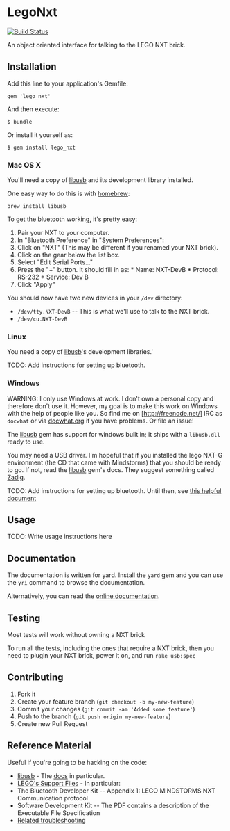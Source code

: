 # LegoNxt

[![Build Status](https://secure.travis-ci.org/docwhat/lego_nxt.png?branch=master)](http://travis-ci.org/docwhat/lego_nxt)

An object oriented interface for talking to the LEGO NXT brick.

## Installation

Add this line to your application's Gemfile:

    gem 'lego_nxt'

And then execute:

    $ bundle

Or install it yourself as:

    $ gem install lego_nxt

### Mac OS X

You'll need a copy of [libusb](http://www.libusb.org/) and its development library installed.

One easy way to do this is with [homebrew](http://mxcl.github.com/homebrew/):

    brew install libusb

To get the bluetooth working, it's pretty easy:

1. Pair your NXT to your computer.
1. In "Bluetooth Preference" in "System Preferences":
  1. Click on "NXT" (This may be different if you renamed your NXT brick).
  1. Click on the gear below the list box.
  1. Select "Edit Serial Ports..."
  1. Press the "+" button.  It should fill in as:
    * Name: NXT-DevB
    * Protocol: RS-232
    * Service: Dev B
  1. Click "Apply"

You should now have two new devices in your `/dev` directory:
  * `/dev/tty.NXT-DevB` -- This is what we'll use to talk to the NXT brick.
  * `/dev/cu.NXT-DevB`

### Linux

You need a copy of [libusb](http://www.libusb.org/)'s development libraries.'

TODO: Add instructions for setting up bluetooth.

### Windows

WARNING: I only use Windows at work. I don't own a personal copy and therefore
don't use it.  However, my goal is to make this work on Windows with the help
of people like you.  So find me on [http://freenode.net/] IRC as `docwhat` or
via [docwhat.org](http://docwhat.org) if you have problems. Or file an issue!

The [libusb](https://github.com/larskanis/libusb) gem has support for windows
built in; it ships with a `libusb.dll` ready to use.

You may need a USB driver. I'm hopeful that if you installed the lego NXT-G
environment (the CD that came with Mindstorms) that you should be ready to go.
If not, read the [libusb](https://github.com/larskanis/libusb) gem's docs.
They suggest something called
[Zadig](http://sourceforge.net/apps/mediawiki/libwdi/index.php?title=Main_Page).

TODO: Add instructions for setting up bluetooth. Until then, see [this helpful
document](http://www.eng.buffalo.edu/~colinlea/Bluetooth_With_NXT.pdf)

## Usage

TODO: Write usage instructions here

## Documentation

The documentation is written for yard. Install the `yard` gem and you can
use the `yri` command to browse the documentation.

Alternatively, you can read the [online documentation](http://rubydoc.info/github/docwhat/lego_nxt/master/frames).

## Testing

Most tests will work without owning a NXT brick

To run all the tests, including the ones that require a NXT brick, then you need to
plugin your NXT brick, power it on, and run `rake usb:spec`

## Contributing

1. Fork it
2. Create your feature branch (`git checkout -b my-new-feature`)
3. Commit your changes (`git commit -am 'Added some feature'`)
4. Push to the branch (`git push origin my-new-feature`)
5. Create new Pull Request

## Reference Material

Useful if you're going to be hacking on the code:

* [libusb](https://github.com/larskanis/libusb) - The [docs](http://rubydoc.info/gems/libusb/LIBUSB) in particular.
* [LEGO's Support Files](http://mindstorms.lego.com/en-us/support/files/default.aspx#Advanced) - In particular:
 * The Bluetooth Developer Kit -- Appendix 1: LEGO MINDSTORMS NXT Communication protocol
 * Software Development Kit -- The PDF contains a description of the Executable File Specification
* [Related troubleshooting](http://www.mindstorms.rwth-aachen.de/documents/downloads/doc/troubleshooting.html)
